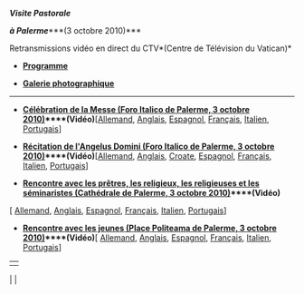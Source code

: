***Visite Pastorale***

***à Palerme******(3 octobre 2010)***

Retransmissions vidéo en direct du CTV*(Centre de Télévision du Vatican)*

- **[Programme](/content/benedict-xvi/fr/travels/2010/documents/trav_ben-xvi_palermo_20101003.html)**


- **[Galerie photographique](http://www.vatican.va/news_services/liturgy/photogallery/2010/20101003/index.html)**


* * *

- **[Célébration de la Messe (Foro Italico de Palerme, 3 octobre 2010)](/content/benedict-xvi/fr/homilies/2010/documents/hf_ben-xvi_hom_20101003_palermo.html)****(Vidéo)**\[[Allemand](/content/benedict-xvi/de/homilies/2010/documents/hf_ben-xvi_hom_20101003_palermo.html), [Anglais](/content/benedict-xvi/en/homilies/2010/documents/hf_ben-xvi_hom_20101003_palermo.html), [Espagnol](/content/benedict-xvi/es/homilies/2010/documents/hf_ben-xvi_hom_20101003_palermo.html), [Français](/content/benedict-xvi/fr/homilies/2010/documents/hf_ben-xvi_hom_20101003_palermo.html), [Italien](/content/benedict-xvi/it/homilies/2010/documents/hf_ben-xvi_hom_20101003_palermo.html), [Portugais](/content/benedict-xvi/pt/homilies/2010/documents/hf_ben-xvi_hom_20101003_palermo.html)\]


- **[Récitation de l'Angelus Domini (Foro Italico de Palerme, 3 octobre 2010)](/content/benedict-xvi/fr/angelus/2010/documents/hf_ben-xvi_ang_20101003_palermo.html)****(Vidéo)**\[[Allemand](/content/benedict-xvi/de/angelus/2010/documents/hf_ben-xvi_ang_20101003_palermo.html), [Anglais](/content/benedict-xvi/en/angelus/2010/documents/hf_ben-xvi_ang_20101003_palermo.html), [Croate](/content/benedict-xvi/hr/angelus/2010/documents/hf_ben-xvi_ang_20101003_palermo.html), [Espagnol](/content/benedict-xvi/es/angelus/2010/documents/hf_ben-xvi_ang_20101003_palermo.html), [Français](/content/benedict-xvi/fr/angelus/2010/documents/hf_ben-xvi_ang_20101003_palermo.html), [Italien](/content/benedict-xvi/it/angelus/2010/documents/hf_ben-xvi_ang_20101003_palermo.html), [Portugais](/content/benedict-xvi/pt/angelus/2010/documents/hf_ben-xvi_ang_20101003_palermo.html)\]


- **[Rencontre avec les prêtres, les religieux, les religieuses et les séminaristes (Cathédrale de Palerme, 3 octobre 2010)](/content/benedict-xvi/fr/speeches/2010/october/documents/hf_ben-xvi_spe_20101003_palermo-cattedrale.html)****(Vidéo)**

\[ [Allemand](/content/benedict-xvi/de/speeches/2010/october/documents/hf_ben-xvi_spe_20101003_palermo-cattedrale.html), [Anglais](/content/benedict-xvi/en/speeches/2010/october/documents/hf_ben-xvi_spe_20101003_palermo-cattedrale.html), [Espagnol](/content/benedict-xvi/es/speeches/2010/october/documents/hf_ben-xvi_spe_20101003_palermo-cattedrale.html), [Français](/content/benedict-xvi/fr/speeches/2010/october/documents/hf_ben-xvi_spe_20101003_palermo-cattedrale.html), [Italien](/content/benedict-xvi/it/speeches/2010/october/documents/hf_ben-xvi_spe_20101003_palermo-cattedrale.html), [Portugais](/content/benedict-xvi/pt/speeches/2010/october/documents/hf_ben-xvi_spe_20101003_palermo-cattedrale.html)\]


- **[Rencontre avec les jeunes (Place Politeama de Palerme, 3 octobre 2010)](/content/benedict-xvi/fr/speeches/2010/october/documents/hf_ben-xvi_spe_20101003_palermo-giovani.html)****(Vidéo)**\[ [Allemand](/content/benedict-xvi/de/speeches/2010/october/documents/hf_ben-xvi_spe_20101003_palermo-giovani.html), [Anglais](/content/benedict-xvi/en/speeches/2010/october/documents/hf_ben-xvi_spe_20101003_palermo-giovani.html), [Espagnol](/content/benedict-xvi/es/speeches/2010/october/documents/hf_ben-xvi_spe_20101003_palermo-giovani.html), [Français](/content/benedict-xvi/fr/speeches/2010/october/documents/hf_ben-xvi_spe_20101003_palermo-giovani.html), [Italien](/content/benedict-xvi/it/speeches/2010/october/documents/hf_ben-xvi_spe_20101003_palermo-giovani.html), [Portugais](/content/benedict-xvi/pt/speeches/2010/october/documents/hf_ben-xvi_spe_20101003_palermo-giovani.html)\]


|     |
| --- |
|  |

|
|